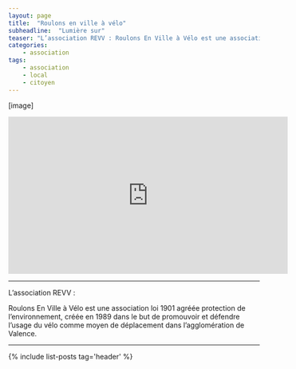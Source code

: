 ```yaml
---
layout: page
title:  "Roulons en ville à vélo"
subheadline:  "Lumière sur"
teaser: "L’association REVV : Roulons En Ville à Vélo est une association créée dans le but de promouvoir et défendre l’usage du vélo comme moyen de déplacement dans l’agglomération de Valence."
categories:
    - association
tags:
    - association
    - local
    - citoyen
---
```


[image]

<iframe width="560" height="315" src="https://www.youtube.com/embed/q6tVjBOfUZU" frameborder="0" allowfullscreen></iframe>

----------

L’association REVV :

Roulons En Ville à Vélo est une association loi 1901 agréée protection de l’environnement, créée en 1989 dans le but de promouvoir et défendre l’usage du vélo comme moyen de déplacement dans l’agglomération de Valence.

----------

{% include list-posts tag='header' %}
